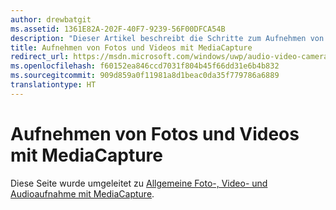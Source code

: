 ```yaml
---
author: drewbatgit
ms.assetid: 1361E82A-202F-40F7-9239-56F00DFCA54B
description: "Dieser Artikel beschreibt die Schritte zum Aufnehmen von Fotos und Videos mit der MediaCapture-API sowie das Initialisieren und Herunterfahren von „MediaCapture“ und das Behandeln von Geräteausrichtungsänderungen."
title: Aufnehmen von Fotos und Videos mit MediaCapture
redirect_url: https://msdn.microsoft.com/windows/uwp/audio-video-camera/basic-photo-video-and-audio-capture-with-mediacapture/
ms.openlocfilehash: f60152ea846ccd7031f804b45f66dd31e6b4b832
ms.sourcegitcommit: 909d859a0f11981a8d1beac0da35f779786a6889
translationtype: HT
---
```

# <a name="capture-photos-and-video-with-mediacapture"></a>Aufnehmen von Fotos und Videos mit MediaCapture

Diese Seite wurde umgeleitet zu [Allgemeine Foto-, Video- und Audioaufnahme mit MediaCapture](basic-photo-video-and-audio-capture-with-MediaCapture.md).
